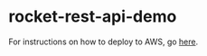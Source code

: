 # rocket-rest-api-demo
For instructions on how to deploy to AWS, go [here](https://medium.com/@caleb.c.bender/launching-a-rocket-rest-api-on-aws-d8c17f0c9850).
